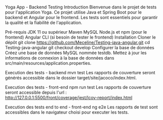 Yoga App - Backend Testing
Introduction
Bienvenue dans le projet de tests pour l'application Yoga. Ce projet utilise Java et Spring Boot pour le backend et Angular pour le frontend. Les tests sont essentiels pour garantir la qualité et la fiabilité de l'application.

Pré-requis
JDK 11 ou supérieur
Maven
MySQL
Node.js et npm (pour le frontend)
Angular CLI (si besoin de tester le frontend)
Installation
Cloner le dépôt
git clone https://github.com/Meceline/Testing-java-angular.git
cd Testing-java-angular
git checkout develop
Configurer la base de données
Créez une base de données MySQL nommée testdb.
Mettez à jour les informations de connexion à la base de données dans src/main/resources/application.properties.

Execution des tests - backend
mvn test
Les rapports de couverture seront générés accessible dans le dossier target/site/jacoco/index.html.

Execution des tests - front-end
npm run test
Les rapports de couverture seront accessible depuis l'url : http://127.0.0.1:5500/front/coverage/jest/lcov-report/index.html

Execution des tests end to end - front-end
ng e2e
Les rapports de test sont accessibles dans le navigateur choisi pour executer les tests.
